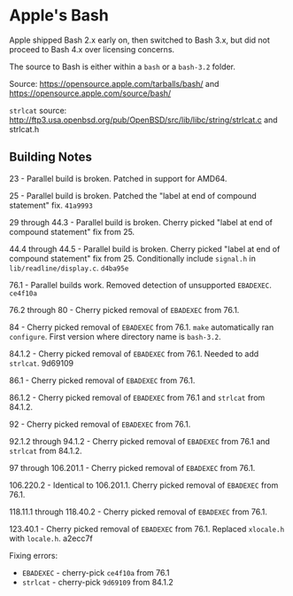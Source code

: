 Apple's Bash
============

Apple shipped Bash 2.x early on, then switched to Bash 3.x, but did not proceed to Bash 4.x over licensing concerns.

The source to Bash is either within a `bash` or a `bash-3.2` folder.

Source:  https://opensource.apple.com/tarballs/bash/ and https://opensource.apple.com/source/bash/

`strlcat` source: http://ftp3.usa.openbsd.org/pub/OpenBSD/src/lib/libc/string/strlcat.c and strlcat.h


Building Notes
--------------

23 - Parallel build is broken. Patched in support for AMD64.

25 - Parallel build is broken. Patched the "label at end of compound statement" fix. `41a9993`

29 through 44.3 - Parallel build is broken. Cherry picked "label at end of compound statement" fix from 25.

44.4 through 44.5 - Parallel build is broken. Cherry picked "label at end of compound statement" fix from 25. Conditionally include `signal.h` in `lib/readline/display.c`. `d4ba95e`

76.1 - Parallel builds work. Removed detection of unsupported `EBADEXEC`. `ce4f10a`

76.2 through 80 - Cherry picked removal of `EBADEXEC` from 76.1.

84 - Cherry picked removal of `EBADEXEC` from 76.1. `make` automatically ran `configure`. First version where directory name is `bash-3.2`.

84.1.2 - Cherry picked removal of `EBADEXEC` from 76.1. Needed to add `strlcat`. 9d69109

86.1 - Cherry picked removal of `EBADEXEC` from 76.1.

86.1.2 - Cherry picked removal of `EBADEXEC` from 76.1 and `strlcat` from 84.1.2.

92 - Cherry picked removal of `EBADEXEC` from 76.1.

92.1.2 through 94.1.2 - Cherry picked removal of `EBADEXEC` from 76.1 and `strlcat` from 84.1.2.

97 through 106.201.1 - Cherry picked removal of `EBADEXEC` from 76.1.

106.220.2 - Identical to 106.201.1. Cherry picked removal of `EBADEXEC` from 76.1.

118.11.1 through 118.40.2 - Cherry picked removal of `EBADEXEC` from 76.1.

123.40.1 - Cherry picked removal of `EBADEXEC` from 76.1. Replaced `xlocale.h` with `locale.h`. a2ecc7f

Fixing errors:
 * `EBADEXEC` - cherry-pick `ce4f10a` from 76.1
 * `strlcat` - cherry-pick `9d69109` from 84.1.2
